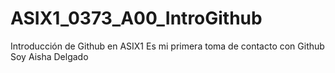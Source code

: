 # ASIX1_0373_A00_IntroGithub
Introducción de Github en ASIX1
Es mi primera toma de contacto con Github
Soy Aisha Delgado
